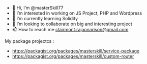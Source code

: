 - 👋 Hi, I’m @masterSkill77
- 👀 I’m interested in working on JS Project, PHP and Wordpress
- 🌱 I’m currently learning Solidity
- 💞️ I’m looking to collaborate on big and interesting project
- 📫 How to reach me clairmont.rajaonarison@gmail.com

My package projectcs :

- https://packagist.org/packages/masterskill/service-package
- https://packagist.org/packages/masterskill/custom-router
